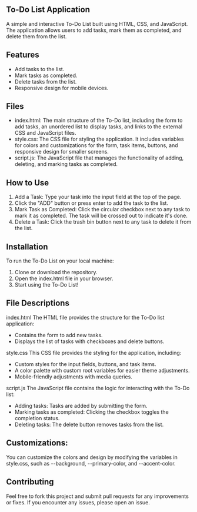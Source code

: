 ## To-Do List Application
A simple and interactive To-Do List built using HTML, CSS, and JavaScript. The application allows users to add tasks, mark them as completed, and delete them from the list.

## Features
- Add tasks to the list.
- Mark tasks as completed.
- Delete tasks from the list.
- Responsive design for mobile devices.

## Files
- index.html: The main structure of the To-Do list, including the form to add tasks, an unordered list to display tasks, and links to the external CSS and JavaScript files.
- style.css: The CSS file for styling the application. It includes variables for colors and customizations for the form, task items, buttons, and responsive design for smaller screens.
- script.js: The JavaScript file that manages the functionality of adding, deleting, and marking tasks as completed.

## How to Use
1. Add a Task: Type your task into the input field at the top of the page.
2. Click the "ADD" button or press enter to add the task to the list.
3. Mark Task as Completed: Click the circular checkbox next to any task to mark it as completed. The task will be crossed out to indicate it's done.
4. Delete a Task: Click the trash bin button next to any task to delete it from the list.

## Installation
To run the To-Do List on your local machine:
1. Clone or download the repository.
2. Open the index.html file in your browser.
3. Start using the To-Do List!

## File Descriptions
index.html
The HTML file provides the structure for the To-Do list application:
- Contains the form to add new tasks.
- Displays the list of tasks with checkboxes and delete buttons.

style.css
This CSS file provides the styling for the application, including:
- Custom styles for the input fields, buttons, and task items.
- A color palette with custom root variables for easier theme adjustments.
- Mobile-friendly adjustments with media queries.

script.js
The JavaScript file contains the logic for interacting with the To-Do list:
- Adding tasks: Tasks are added by submitting the form.
- Marking tasks as completed: Clicking the checkbox toggles the completion status.
- Deleting tasks: The delete button removes tasks from the list.

## Customizations:
You can customize the colors and design by modifying the variables in style.css, such as --background, --primary-color, and --accent-color.

## Contributing
Feel free to fork this project and submit pull requests for any improvements or fixes. If you encounter any issues, please open an issue.